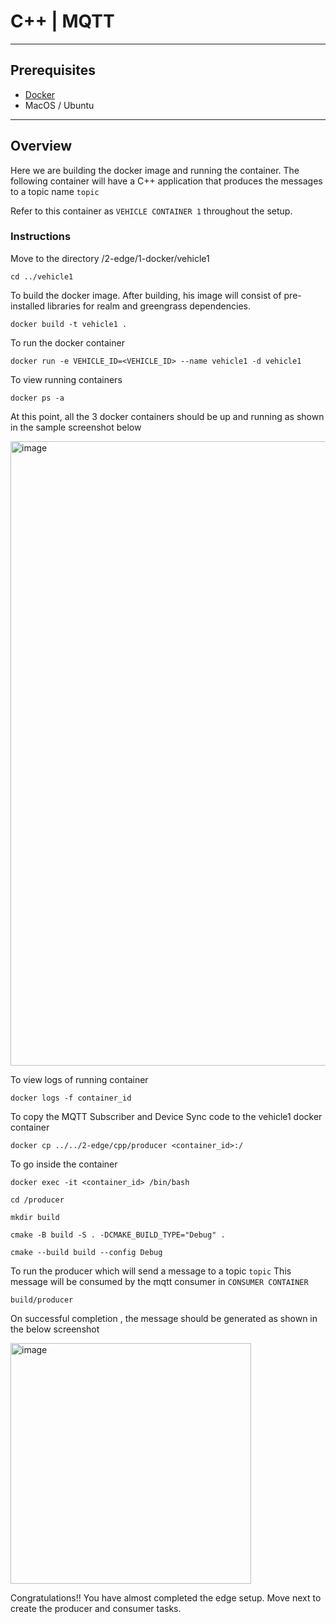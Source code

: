 # C++ | MQTT
---

## Prerequisites

* [Docker](https://www.docker.com/products/docker-desktop/) 
* MacOS / Ubuntu

----

## Overview

Here we are building the docker image and running the container. The following container will have a C++ application that produces the messages to a topic name `topic`

Refer to this container as `VEHICLE CONTAINER 1` throughout the setup.

### Instructions

Move to the directory /2-edge/1-docker/vehicle1
```
cd ../vehicle1 
```

To build the docker image. After building, his image will consist of pre-installed libraries for realm and greengrass dependencies.

```
docker build -t vehicle1 .
```

To run the docker container

```
docker run -e VEHICLE_ID=<VEHICLE_ID> --name vehicle1 -d vehicle1
```

To view running containers

```
docker ps -a
```

At this point, all the 3 docker containers should be up and running as shown in the sample screenshot below

<img width="999" alt="image" src="https://github.com/mongodb-partners/IoT_Greengrass_Realm_GenAI_framework/assets/101570105/da06f069-dbef-4a41-95d8-a52ea6b97ef9">



To view logs of running container


```
docker logs -f container_id
```

To copy the MQTT Subscriber and Device Sync code to the vehicle1 docker container

```
docker cp ../../2-edge/cpp/producer <container_id>:/
```

To go inside the container

```
docker exec -it <container_id> /bin/bash
```

```
cd /producer

mkdir build

cmake -B build -S . -DCMAKE_BUILD_TYPE="Debug" .

cmake --build build --config Debug
```


To run the producer which will send a message to a topic `topic` This message will be consumed by the mqtt consumer in `CONSUMER CONTAINER`

```
build/producer
```

On successful completion , the message should be generated as shown in the below screenshot

<img width="385" alt="image" src="https://github.com/mongodb-partners/IoT_Greengrass_Realm_GenAI_framework/assets/101570105/22516544-42c2-4098-9bb8-6cd0a7f62561">

Congratulations!! You have almost completed the edge setup. Move next to create the producer and consumer tasks.

